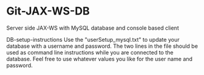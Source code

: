 # Git-JAX-WS-DB
Server side JAX-WS with MySQL database and console based client

DB-setup-instructions
Use the "userSetup_mysql.txt" to update your database with a username and password. The two lines in the file should be used as command line instructions while you are connected to the database. Feel free to use whatever values you like for the user name and password.

